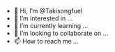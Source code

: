 - 👋 Hi, I’m @Takisongfuel
- 👀 I’m interested in ...
- 🌱 I’m currently learning ...
- 💞️ I’m looking to collaborate on ...
- 📫 How to reach me ...

<!---
Takisongfuel/Takisongfuel is a ✨ special ✨ repository because its `README.md` (this file) appears on your GitHub profile.
You can click the Preview link to take a look at your changes.
--->
